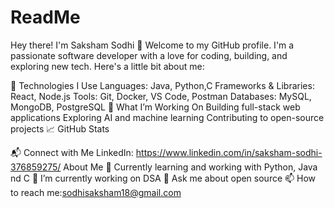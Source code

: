# ReadMe
Hey there! I'm Saksham Sodhi  👋
Welcome to my GitHub profile. I'm a passionate software developer with a love for coding, building, and exploring new tech. Here's a little bit about me:

🔧 Technologies I Use
Languages: Java, Python,C
Frameworks & Libraries: React, Node.js
Tools: Git, Docker, VS Code, Postman
Databases: MySQL, MongoDB, PostgreSQL
🚀 What I’m Working On
Building full-stack web applications
Exploring AI and machine learning
Contributing to open-source projects
📈 GitHub Stats

📬 Connect with Me
LinkedIn: https://www.linkedin.com/in/saksham-sodhi-376859275/
About Me
🌱 Currently learning and working with Python, Java nd C
🔭 I’m currently working on   DSA
💬 Ask me about open source
📫 How to reach me:sodhisaksham18@gmail.com
